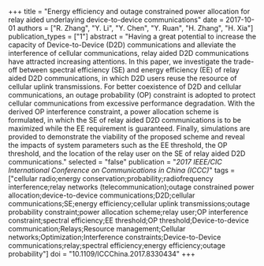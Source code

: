 +++
title = "Energy efficiency and outage constrained power allocation for relay aided underlaying device-to-device communications"
date = 2017-10-01
authors = ["R. Zhang", "Y. Li", "Y. Chen", "Y. Ruan", "H. Zhang", "H. Xia"]
publication_types = ["1"]
abstract = "Having a great potential to increase the capacity of Device-to-Device (D2D) communications and alleviate the interference of cellular communications, relay aided D2D communications have attracted increasing attentions. In this paper, we investigate the trade-off between spectral efficiency (SE) and energy efficiency (EE) of relay aided D2D communications, in which D2D users reuse the resource of cellular uplink transmissions. For better coexistence of D2D and cellular communications, an outage probability (OP) constraint is adopted to protect cellular communications from excessive performance degradation. With the derived OP interference constraint, a power allocation scheme is formulated, in which the SE of relay aided D2D communications is to be maximized while the EE requirement is guaranteed. Finally, simulations are provided to demonstrate the viability of the proposed scheme and reveal the impacts of system parameters such as the EE threshold, the OP threshold, and the location of the relay user on the SE of relay aided D2D communications."
selected = "false"
publication = "*2017 IEEE/CIC International Conference on Communications in China (ICCC)*"
tags = ["cellular radio;energy conservation;probability;radiofrequency interference;relay networks (telecommunication);outage constrained power allocation;device-to-device communications;D2D;cellular communications;SE;energy efficiency;cellular uplink transmissions;outage probability constraint;power allocation scheme;relay user;OP interference constraint;spectral efficiency;EE threshold;OP threshold;Device-to-device communication;Relays;Resource management;Cellular networks;Optimization;Interference constraints;Device-to-Device communications;relay;spectral efficiency;energy efficiency;outage probability"]
doi = "10.1109/ICCChina.2017.8330434"
+++

